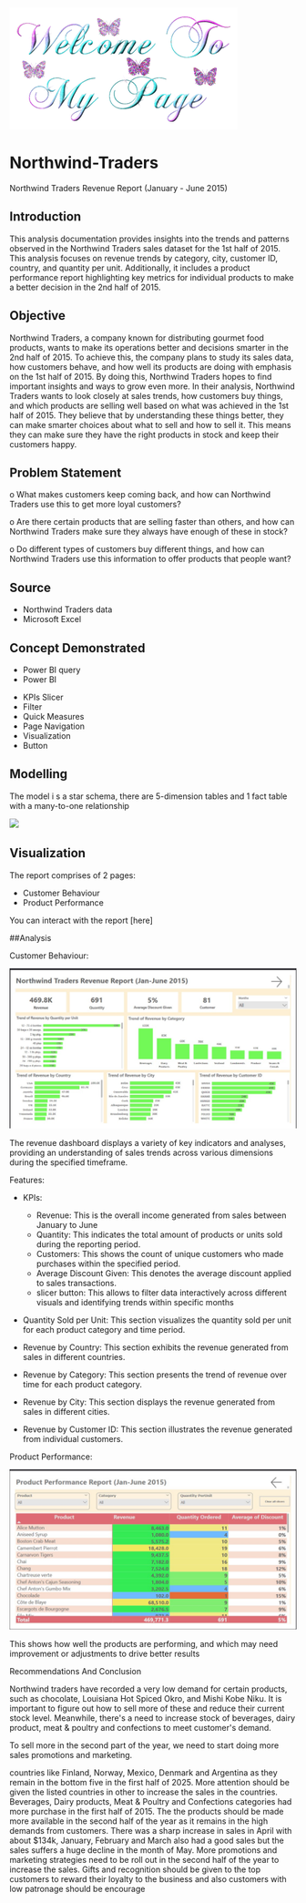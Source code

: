 ![](mypage.gif)

# Northwind-Traders
Northwind Traders Revenue Report (January - June 2015)

## Introduction
This analysis documentation provides insights into the trends and patterns observed in the Northwind Traders sales dataset for the 1st half of 2015. This analysis focuses on revenue trends by category, city, customer ID, country, and quantity per unit. Additionally, it includes a product performance report highlighting key metrics for individual products to make a better decision in the 2nd half of 2015.


## Objective
Northwind Traders, a company known for distributing gourmet food products, wants to make its operations better and decisions smarter in the 2nd half of 2015. To achieve this, the company plans to study its sales data, how customers behave, and how well its products are doing with emphasis on the 1st half of 2015. By doing this, Northwind Traders hopes to find important insights and ways to grow even more.
In their analysis, Northwind Traders wants to look closely at sales trends, how customers buy things, and which products are selling well based on what was achieved in the 1st half of 2015. They believe that by understanding these things better, they can make smarter choices about what to sell and how to sell it. This means they can make sure they have the right products in stock and keep their customers happy.


## Problem Statement
o	What makes customers keep coming back, and how can Northwind Traders use this to get more loyal customers?

o	Are there certain products that are selling faster than others, and how can Northwind Traders make sure they always have enough of these in stock?

o	Do different types of customers buy different things, and how can Northwind Traders use this information to offer products that people want?

## Source
- Northwind Traders data
- Microsoft Excel

## Concept Demonstrated
- Power BI query
-  Power BI
  * KPIs Slicer
  * Filter
  * Quick Measures
  * Page Navigation
  * Visualization
  * Button

## Modelling

The model i s a star schema, there are 5-dimension tables and 1 fact table with a many-to-one relationship

![](modell.jpg)


## Visualization
The report comprises of 2 pages:
* Customer Behaviour
* Product Performance

You can interact with the report [here]

##Analysis

Customer Behaviour: 

![](northwind2.jpg)

The revenue dashboard displays a variety of key indicators and analyses, providing an understanding of sales trends across various dimensions during the specified timeframe.

Features:

- KPIs:
  
  * Revenue: This is the overall income generated from sales between January to June
  * Quantity: This indicates the total amount of products or units sold during the reporting period.
  * Customers: This shows the count of unique customers who made purchases within the specified period.
  * Average Discount Given: This denotes the average discount applied to sales transactions.
  * slicer button: This allows to filter data interactively across different visuals and identifying trends within specific months

- Quantity Sold per Unit: This section visualizes the quantity sold per unit for each product category and time period.

-  Revenue by Country: This section exhibits the revenue generated from sales in different countries.

-  Revenue by Category: This section presents the trend of revenue over time for each product category.

-  Revenue by City: This section displays the revenue generated from sales in different cities.

-  Revenue by Customer ID: This section illustrates the revenue generated from individual customers.


Product Performance:

![](myproject3.jpg)
    
This shows how well the products are performing, and which may need improvement or adjustments to drive better results





   

   

 Recommendations And Conclusion

Northwind traders have recorded a very low demand for certain products, such as chocolate, Louisiana Hot Spiced Okro, and Mishi Kobe Niku. It is important to figure out how to sell more of these and reduce their current stock level. Meanwhile, there's a need to increase stock of beverages, dairy product, meat & poultry and confections to meet customer's demand.

To sell more in the second part of the year, we need to start doing more sales promotions and marketing.

countries like Finland, Norway, Mexico, Denmark and Argentina as they remain in the bottom five in the first half of 2025. More attention should be given the listed countries in other to increase the sales in the countries.
Beverages, Dairy products, Meat & Poultry and Confections categories had more purchase in the first half of 2015. The the products should be made more available in the second half of the year as it remains in the high demands from customers.
There was a sharp increase in sales in April with about $134k, January, February and March also had a good sales but the sales suffers a huge decline in the month of May. More promotions and marketing strategies need to be roll out in the second half of the year to increase the sales.
Gifts and recognition should be given to the top customers to reward their loyalty to the business and also customers with low patronage should be encourage  
